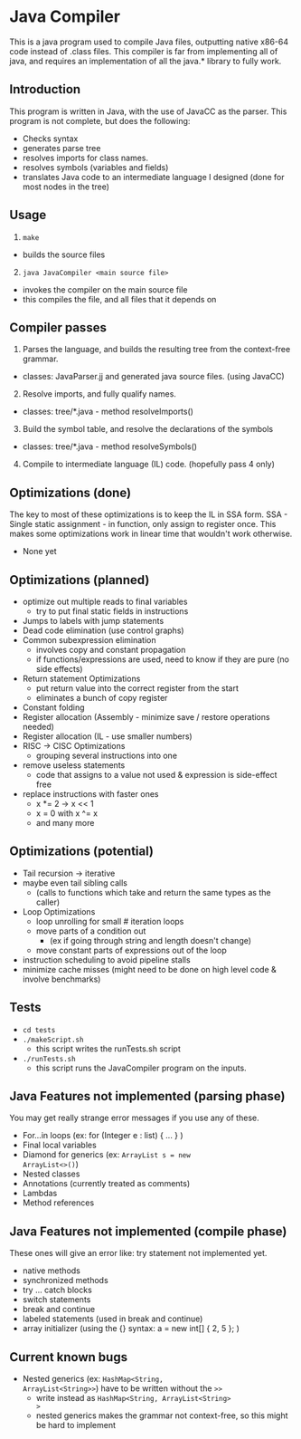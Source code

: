 # Java Compiler
This is a java program used to compile Java files, outputting native x86-64 code instead
of .class files. This compiler is far from implementing all of java, and requires
an implementation of all the java.* library to fully work.

## Introduction
This program is written in Java, with the use of JavaCC as the parser.
This program is not complete, but does the following:
  - Checks syntax
  - generates parse tree
  - resolves imports for class names.
  - resolves symbols (variables and fields)
  - translates Java code to an intermediate language I designed (done for most nodes in the tree)

## Usage
1. ```make```
  - builds the source files
2. ```java JavaCompiler <main source file>```
  - invokes the compiler on the main source file
  - this compiles the file, and all files that it depends on

## Compiler passes
1. Parses the language, and builds the resulting tree from the context-free grammar.
  - classes: JavaParser.jj and generated java source files. (using JavaCC)
2. Resolve imports, and fully qualify names.
  - classes: tree/\*.java - method resolveImports()
3. Build the symbol table, and resolve the declarations of the symbols
  - classes: tree/\*.java - method resolveSymbols()
4. Compile to intermediate language (IL) code. (hopefully pass 4 only)

## Optimizations (done)
The key to most of these optimizations is to keep the IL in SSA form.
SSA - Single static assignment - in function, only assign to register once.
This makes some optimizations work in linear time that wouldn't work otherwise.
- None yet

## Optimizations (planned)
- optimize out multiple reads to final variables
  - try to put final static fields in instructions
- Jumps to labels with jump statements
- Dead code elimination (use control graphs)
- Common subexpression elimination
  - involves copy and constant propagation
  - if functions/expressions are used, need to know if they are pure (no side effects)
- Return statement Optimizations
  - put return value into the correct register from the start
  - eliminates a bunch of copy register
- Constant folding
- Register allocation (Assembly - minimize save / restore operations needed)
- Register allocation (IL - use smaller numbers)
- RISC -> CISC Optimizations
  - grouping several instructions into one
- remove useless statements
  - code that assigns to a value not used & expression is side-effect free
- replace instructions with faster ones
  - x \*= 2 -> x << 1
  - x = 0 with x ^= x
  - and many more

## Optimizations (potential)
- Tail recursion -> iterative
- maybe even tail sibling calls
  - (calls to functions which take and return the same types as the caller)
- Loop Optimizations
  - loop unrolling for small # iteration loops
  - move parts of a condition out
    - (ex if going through string and length doesn't change)
  - move constant parts of expressions out of the loop
- instruction scheduling to avoid pipeline stalls
- minimize cache misses (might need to be done on high level code & involve benchmarks)

## Tests
- ```cd tests```
- ```./makeScript.sh```
  - this script writes the runTests.sh script
- ```./runTests.sh```
  - this script runs the JavaCompiler program on the inputs.

## Java Features not implemented (parsing phase)
You may get really strange error messages if you use any of these.
- For...in loops (ex: for (Integer e : list) { ... }  )
- Final local variables
- Diamond for generics  (ex: <code>ArrayList<String> s = new ArrayList<>()</code>)
- Nested classes
- Annotations (currently treated as comments)
- Lambdas
- Method references


## Java Features not implemented (compile phase)
These ones will give an error like: try statement not implemented yet.
- native methods
- synchronized methods
- try ... catch blocks
- switch statements
- break and continue
- labeled statements (used in break and continue)
- array initializer (using the {} syntax: a = new int[] { 2, 5 }; )

## Current known bugs
- Nested generics (ex: <code>HashMap&lt;String, ArrayList&lt;String&gt;&gt;</code>) have to be written without the <code>&gt;&gt;</code>
  - write instead as <code>HashMap&lt;String, ArrayList&lt;String&gt; &gt;</code>
  - nested generics makes the grammar not context-free, so this might be hard to implement
